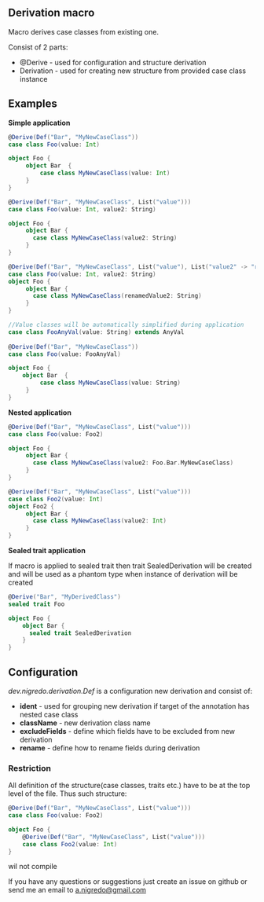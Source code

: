 ## Derivation macro

Macro derives case classes from existing one. 

Consist of 2 parts:
 * @Derive - used for configuration and structure derivation
 * Derivation - used for creating new structure from provided case class instance

## Examples
**Simple application**
```scala
@Derive(Def("Bar", "MyNewCaseClass"))
case class Foo(value: Int)

object Foo {
     object Bar  {
         case class MyNewCaseClass(value: Int)
     }
}
```
```scala
@Derive(Def("Bar", "MyNewCaseClass", List("value")))
case class Foo(value: Int, value2: String)

object Foo {
     object Bar {
       case class MyNewCaseClass(value2: String)
     }
}
```
```scala
@Derive(Def("Bar", "MyNewCaseClass", List("value"), List("value2" -> "renamedValue2")))
case class Foo(value: Int, value2: String)
object Foo {
     object Bar {
       case class MyNewCaseClass(renamedValue2: String)
     }
}
```
```scala
//Value classes will be automatically simplified during application
case class FooAnyVal(value: String) extends AnyVal
  
@Derive(Def("Bar", "MyNewCaseClass"))
case class Foo(value: FooAnyVal)

object Foo {
    object Bar  {
         case class MyNewCaseClass(value: String)
     }
}
```
**Nested application**
```scala
@Derive(Def("Bar", "MyNewCaseClass", List("value")))
case class Foo(value: Foo2)

object Foo {
     object Bar {
       case class MyNewCaseClass(value2: Foo.Bar.MyNewCaseClass)
     }
}

@Derive(Def("Bar", "MyNewCaseClass", List("value")))
case class Foo2(value: Int)
object Foo2 {
     object Bar {
       case class MyNewCaseClass(value2: Int)
     }
}
```

**Sealed trait application**

If macro is applied to sealed trait then trait SealedDerivation will be created and will be used as a phantom type when instance of derivation will be created 
```scala
@Derive("Bar", "MyDerivedClass")
sealed trait Foo

object Foo {
    object Bar {
      sealed trait SealedDerivation
    }
}
```
## Configuration
_dev.nigredo.derivation.Def_ is a configuration new derivation and consist of:
  * **ident**         - used for grouping new derivation if target of the annotation has nested case class
  * **className**     - new derivation class name
  * **excludeFields** - define which fields have to be excluded from new derivation
  * **rename**        - define how to rename fields during derivation

### Restriction
All definition of the structure(case classes, traits etc.) have to be at the top level of the file. Thus such structure:
```scala
@Derive(Def("Bar", "MyNewCaseClass", List("value")))
case class Foo(value: Foo2)

object Foo {
    @Derive(Def("Bar", "MyNewCaseClass", List("value")))
    case class Foo2(value: Int)   
}
```
wil not compile

If you have any questions or suggestions just create an issue on github or send me an email to [a.nigredo@gmail.com](a.nigredo@gmail.com)
